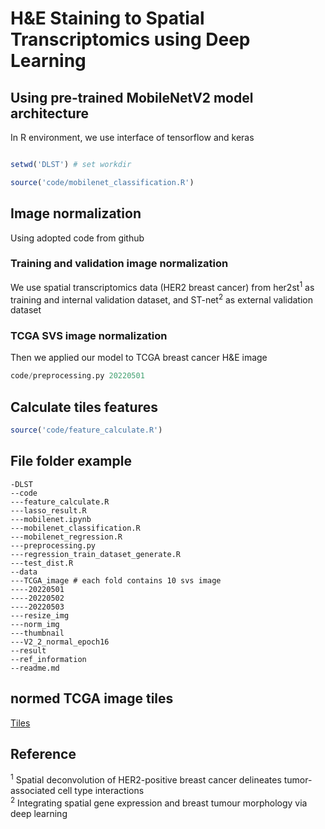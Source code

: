 # H&E Staining to Spatial Transcriptomics using Deep Learning

## Using pre-trained MobileNetV2 model architecture

In R environment, we use interface of tensorflow and keras

```R

setwd('DLST') # set workdir

source('code/mobilenet_classification.R')
```

## Image normalization

Using adopted code from github

### Training and validation image normalization

We use spatial transcriptomics data (HER2 breast cancer) from her2st<sup>1</sup> as training and internal validation dataset, and ST-net<sup>2</sup> as external validation dataset

### TCGA SVS image normalization

Then we applied our model to TCGA breast cancer H&E image

```python
code/preprocessing.py 20220501
```

## Calculate tiles features

```R
source('code/feature_calculate.R')
```

## File folder example

```
-DLST 
--code  
---feature_calculate.R 
---lasso_result.R  
---mobilenet.ipynb  
---mobilenet_classification.R  
---mobilenet_regression.R  
---preprocessing.py  
---regression_train_dataset_generate.R  
---test_dist.R  
--data  
---TCGA_image # each fold contains 10 svs image
----20220501 
----20220502
----20220503
---resize_img 
---norm_img 
---thumbnail  
---V2_2_normal_epoch16  
--result  
--ref_information 
--readme.md
```

## normed TCGA image tiles

[Tiles](https://pan.baidu.com/s/1jf_9ckPXsCGwZGybsVfm8A?pwd=zdh5)

## Reference

<sup>1</sup> Spatial deconvolution of HER2-positive breast cancer delineates tumor-associated cell type interactions    
<sup>2</sup> Integrating spatial gene expression and breast tumour morphology via deep learning
